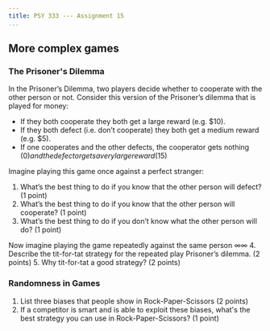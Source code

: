 ```yaml
---
title: PSY 333 --- Assignment 15
...
```


## More complex games

### The Prisoner's Dilemma
In the Prisoner’s Dilemma, two players decide whether to cooperate with the other person or not.  Consider this version of the Prisoner’s dilemma that is played for money:

 * If they both cooperate they both get a large reward (e.g. $10).
 * If they both defect (i.e. don’t cooperate) they both get a medium reward (e.g. $5).
 * If one cooperates and the other defects, the cooperator gets nothing ($0) and the defector gets a very large reward ($15)

Imagine playing this game once against a perfect stranger:

1. What’s the best thing to do if you know that the other person will defect? (1 point)
2. What’s the best thing to do if you know that the other person will cooperate? (1 point)
3. What’s the best thing to do if you don’t know what the other person will do? (1 point)

Now imagine playing the game repeatedly against the same person
∞∞
4. Describe the tit-for-tat strategy for the repeated play Prisoner’s dilemma.  (2 points)
5. Why tit-for-tat a good strategy? (2 points)



### Randomness in Games

1. List three biases that people show in Rock-Paper-Scissors (2 points)
2. If a competitor is smart and is able to exploit these biases, what's the best strategy you can use in Rock-Paper-Scissors? (1 point)
